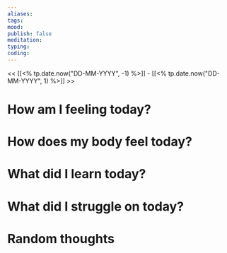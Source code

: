 ```yaml
---
aliases: 
tags: 
mood: 
publish: false
meditation: 
typing: 
coding:
---
```


<< [[<% tp.date.now("DD-MM-YYYY", -1) %>]] - [[<% tp.date.now("DD-MM-YYYY", 1) %>]] >>
# How am I feeling today?

# How does my body feel today?

# What did I learn today?

# What did I struggle on today?


# Random thoughts